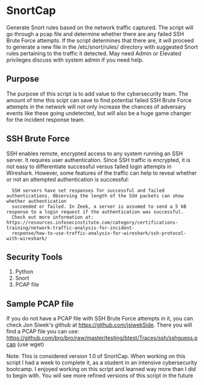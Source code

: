 # SnortCap
Generate Snort rules based on the network traffic captured. The script will go through a pcap file and determine whether there are any failed SSH Brute Force attempts. If the script determines that there are, it will proceed to generate a new file in the /etc/snort/rules/ directory with suggested Snort rules pertaining to the traffic it detected. May need Admin or Elevated privileges discuss with system admin if you need help.

## Purpose
The purpose of this script is to add value to the cybersecurity team. The amount of time this scipt can save to find potential failed SSH Brute Force attempts in the network will not only increase the chances of adversary events like these going undetected, but will also be a huge game changer for the incident response team. 

## SSH Brute Force
SSH enables remote, encrypted access to any system running an SSH server. It requires user authentication. Since SSH traffic is encrypted, it is not easy to differentiate successful versus failed login attempts in Wireshark. However, some features of the traffic can help to reveal whether or not an attempted authentication is successful:


      SSH servers have set responses for successful and failed authentications. Observing the length of the SSH packets can show whether authentication       
      succeeded or failed. In Zeek, a server is assumed to send a 5 kB response to a login request if the authentication was successful.
      Check out more information at: https://resources.infosecinstitute.com/category/certifications-training/network-traffic-analysis-for-incident-
      response/how-to-use-traffic-analysis-for-wireshark/ssh-protocol-with-wireshark/
            
## Security Tools
1. Python
2. Snort
3. PCAP file

## Sample PCAP file
If you do not have a PCAP file with SSH Brute Force attempts in it, you can check Jon Siwek's github at https://github.com/jsiwekSide. There you will find a PCAP file you can use: 
https://github.com/bro/bro/raw/master/testing/btest/Traces/ssh/sshguess.pcap (use wget)

Note: This is considered version 1.0 of SnortCap. When working on this script I had a week to complete it, as a student in an intensive cybersecurity bootcamp. I enjoyed working on this script and learned way more than I did to begin with. You will see more refined versions of this script in the future
